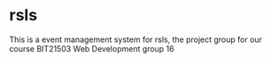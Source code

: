 # rsls
This is a event management system for rsls, the project group for our course BIT21503 Web Development group 16
